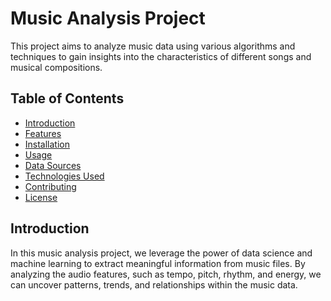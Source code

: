 # Music Analysis Project

This project aims to analyze music data using various algorithms and techniques to gain insights into the characteristics of different songs and musical compositions.

## Table of Contents

- [Introduction](#introduction)
- [Features](#features)
- [Installation](#installation)
- [Usage](#usage)
- [Data Sources](#data-sources)
- [Technologies Used](#technologies-used)
- [Contributing](#contributing)
- [License](#license)

## Introduction

In this music analysis project, we leverage the power of data science and machine learning to extract meaningful information from music files. By analyzing the audio features, such as tempo, pitch, rhythm, and energy, we can uncover patterns, trends, and relationships within the music data.
